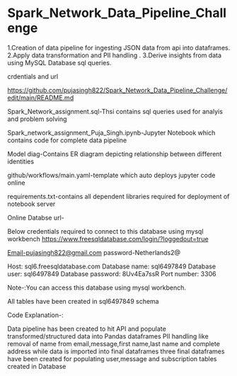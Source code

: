 # Spark_Network_Data_Pipeline_Challenge
1.Creation of data pipeline for ingesting JSON data from api into dataframes.
2.Apply data transformation and PII handling .
3.Derive insights from data using MySQL Database sql queries.

crdentials and url

https://github.com/pujasingh822/Spark_Network_Data_Pipeline_Challenge/edit/main/README.md



Spark_Network_assignment.sql-Thsi contains sql queries used for analyis and problem solving

Spark_network_assignment_Puja_Singh.ipynb-Jupyter Notebook which contains code for complete data pipeline

Model diag-Contains ER diagram depicting relationship between different identities

github/workflows/main.yaml-template which auto deploys jupyter code online 

requirements.txt-contains all dependent libraries required for deployment of notebook server


Online Databse url-

Below credentials required to connect to this database using mysql workbench
https://www.freesqldatabase.com/login/?loggedout=true

Email-pujasingh822@gmail.com
password-Netherlands2@


Host: sql6.freesqldatabase.com
Database name: sql6497849
Database user: sql6497849
Database password: 8Uv4Ea7ssR
Port number: 3306

Note-:You can access this database using mysql workbench.

All tables have been created in sql6497849 schema


Code Explanation-:

Data pipeline has been created to hit API and populate transformed/structured data into Pandas dataframes
PII handling like removal of name from email,message,first name,last name and complete address while data is imported into final dataframes
three final dataframes have been created for populating user,message and subscription tables created in Database





